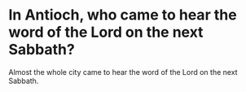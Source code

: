 # In Antioch, who came to hear the word of the Lord on the next Sabbath?

Almost the whole city came to hear the word of the Lord on the next Sabbath.

